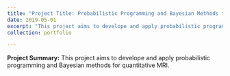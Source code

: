```yaml
---
title: "Project Title: Probabilistic Programming and Bayesian Methods for Quantitative MRI"
date: 2019-05-01
excerpt: "This project aims to develope and apply probabilistic programming and Bayesian methods for quantitative MRI. <br/><img src='/images/500x300.png'>"
collection: portfolio

---
```


**Project Summary:** This project aims to develope and apply probabilistic programming and Bayesian methods for quantitative MRI.

